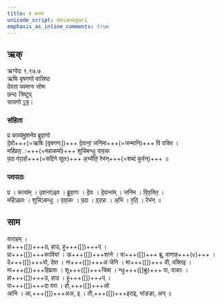 ```yaml
---
title: प्र काव्यं
unicode_script: devanagari  
emphasis_as_inline_comments: true
---   
```


## ऋक्
ऋग्वेदः  ९.९७.७  
ऋषिः  वृषगणो वासिष्ठ  
देवता  पवमानः सोमः  
छन्दः  त्रिष्टुप्  
सायणो [ऽत्र](http://192.155.224.66/stage/rigveda-samhita/describe/rikMandala/009.097.007)।

### संहिता
प्र काव्य॑मु॒शने॑व ब्रुवा॒णो   
दे॒वो+++(=ऋषिः [वृषगणः])+++ दे॒वानां॒ जनि॑मा+++(=जन्मानि)+++ वि वक्ति ।  
महि॑व्रत॒ः+++(=महाकर्मा)+++ शुचि॑बन्धुः पाव॒कः  
प॒दा व॑रा॒हो+++(=सद्दिने सूतः)+++ अ॒भ्ये॑ति॒ रेभ॑न्+++(=शब्दं कुर्वन्)+++ ॥

### पदपाठः
प्र । काव्य॑म् । उ॒शना॑ऽइव । ब्रु॒वा॒णः । दे॒वः । दे॒वाना॑म् । जनि॑म । वि॒व॒क्ति॒ ।  
महि॑ऽव्रतः । शुचि॑ऽबन्धुः । पा॒व॒कः । प॒दा । व॒रा॒हः । अ॒भि । ए॒ति॒ । रेभ॑न् ॥

## साम
वाराहम् ।  
हा+++([])+++उ, हाउ, हु+++([])+++प् ।  
प्रा+++([])+++कावियां । ऊ+++([])+++शाने ।  वा+++([])+++ ब्रू, वाणाह+++(v)+++ ।  
दे+++([])+++वो, देवा । ना+++([])+++अं जॆनि । मा+++([])+++ वी, वक्तिइ ।  
मा+++([])+++हिव्रताः ।  शू+++([])+++चिबा । न्धुः+++([]~~दुः~~)+++ पा, वाकाः ।  
हा+++([])+++उ, हाउ । हु+++([])+++प् ।  
पा+++([])+++दा वरा ।  हो,+++([])+++ओ  
आभि । आ,+++([])+++अअ, इ । ती,+++([])+++इराइ, भांङङा, अन् ॥

